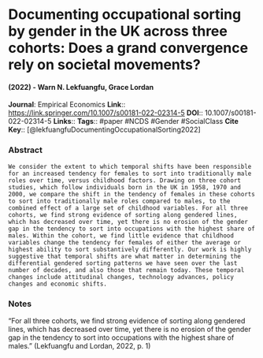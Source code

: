 # Documenting occupational sorting by gender in the UK across three cohorts: Does a grand convergence rely on societal movements?
#### (2022) - Warn N. Lekfuangfu, Grace Lordan
**Journal**: Empirical Economics
**Link**:: https://link.springer.com/10.1007/s00181-022-02314-5
**DOI**:: 10.1007/s00181-022-02314-5
**Links**:: 
**Tags**:: #paper #NCDS #Gender #SocialClass 
**Cite Key**:: [@lekfuangfuDocumentingOccupationalSorting2022]

### Abstract

```
We consider the extent to which temporal shifts have been responsible for an increased tendency for females to sort into traditionally male roles over time, versus childhood factors. Drawing on three cohort studies, which follow individuals born in the UK in 1958, 1970 and 2000, we compare the shift in the tendency of females in these cohorts to sort into traditionally male roles compared to males, to the combined effect of a large set of childhood variables. For all three cohorts, we find strong evidence of sorting along gendered lines, which has decreased over time, yet there is no erosion of the gender gap in the tendency to sort into occupations with the highest share of males. Within the cohort, we find little evidence that childhood variables change the tendency for females of either the average or highest ability to sort substantively differently. Our work is highly suggestive that temporal shifts are what matter in determining the differential gendered sorting patterns we have seen over the last number of decades, and also those that remain today. These temporal changes include attitudinal changes, technology advances, policy changes and economic shifts.
```

### Notes

“For all three cohorts, we find strong evidence of sorting along gendered lines, which has decreased over time, yet there is no erosion of the gender gap in the tendency to sort into occupations with the highest share of males.” (Lekfuangfu and Lordan, 2022, p. 1)
